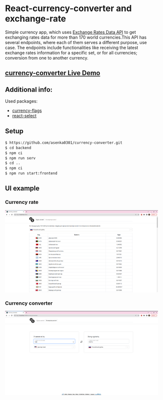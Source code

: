 # React-currency-converter and exchange-rate

Simple currency app, which uses [Exchange Rates Data API](https://apilayer.com/marketplace/exchangerates_data-api) to get exchanging rates data for more than 170 world currencies.This API has several endpoints, where each of them serves a different purpose, use case. The endpoints include functionalities like receiving the latest exchange rates information for a specific set, or for all currencies; conversion from one to another currency.

## [currency-converter Live Demo](https://currency-converter-mri3.onrender.com)

## Additional info:
Used packages:

- [currency-flags](https://github.com/transferwise/currency-flags)
- [react-select](https://github.com/JedWatson/react-select)

## Setup
```sh
$ https://github.com/asenka0301/currency-converter.git
$ cd backend
$ npm ci
$ npm run serv
$ cd .. 
$ npm ci
$ npm run start:frontend
```

## UI example
### Currency rate
![currencyRate](src/images/exchangeRate.PNG)
### Currency converter
![currencyConverter](src/images/currencyConverter.PNG)